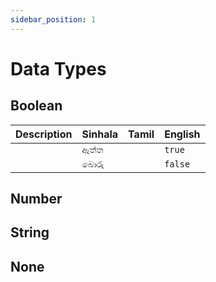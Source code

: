 ```yaml
---
sidebar_position: 1
---
```


# Data Types

## Boolean

| Description | Sinhala | Tamil | English |
| ----------- | ------- | ----- | ------- |
|             | `ඇත්ත`  |       | `true`  |
|             | `බොරු`  |       | `false` |

## Number

## String

## None
